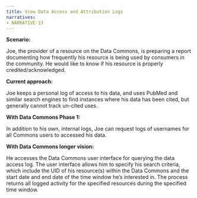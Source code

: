 ```yaml
---
title: View Data Access and Attribution Logs
narratives:
- NARRATIVE-13
---
```


**Scenario:**

Joe, the provider of a resource on the Data Commons, is preparing a report documenting how frequently his resource is being used by consumers in the community. He would like to know if his resource is properly credited/acknowledged.

**Current approach:**

Joe keeps a personal log of access to his data, and uses PubMed and similar search engines to find instances where his data has been cited, but generally cannot track un-cited uses.

**With Data Commons Phase 1:**

In addition to his own, internal logs, Joe can request logs of usernames for all Commons users to accessed his data.

**With Data Commons longer vision:**

 He accesses the Data Commons user interface for querying the data access log. The user interface allows him to specify his search criteria, which include the UID of his resource(s) within the Data Commons and the start date and end date of the time window he’s interested in. The process returns all logged activity for the specified resources during the specified time window.
